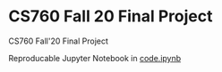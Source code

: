 # CS760 Fall 20 Final Project

CS760 Fall'20 Final Project

Reproducable Jupyter Notebook in [code.ipynb](./code.ipynb) 


